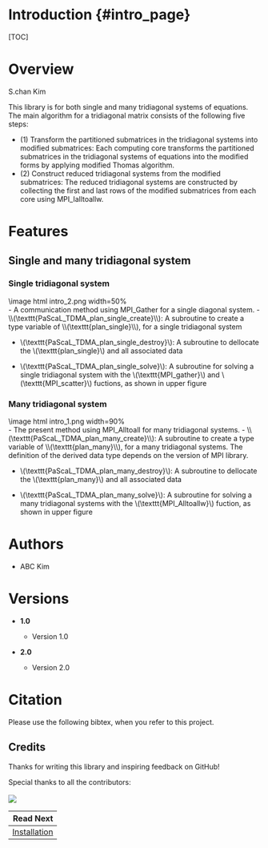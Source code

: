 Introduction                       {#intro_page}
============

[TOC]
# Overview

S.chan Kim

This library is for both single and many tridiagonal systems of equations. The main algorithm for a tridiagonal matrix consists of the following five steps: 

- (1) Transform the partitioned submatrices in the tridiagonal systems into modified submatrices:
        Each computing core transforms the partitioned submatrices in the tridiagonal systems of equations into the modified forms by applying modified Thomas algorithm.
- (2) Construct reduced tridiagonal systems from the modified submatrices:
        The reduced tridiagonal systems are constructed by collecting the first and last rows of the modified submatrices from each core using MPI_Ialltoallw.


# Features

## Single and many tridiagonal system
### Single tridiagonal system
<div class="darkmode_inverted_image">\image html intro_2.png width=50%</div>
- A communication method using MPI_Gather for a single diagonal system.
- \\(\texttt{PaScaL_TDMA_plan_single_create}\\): A subroutine to create a type variable of \\(\texttt{plan_single}\\), for a single tridiagonal system

- \\(\texttt{PaScaL_TDMA_plan_single_destroy}\\): A subroutine to dellocate the \\(\texttt{plan_single}\\) and all associated data

- \\(\texttt{PaScaL_TDMA_plan_single_solve}\\): A subroutine for solving a single tridiagonal system with the \\(\texttt{MPI_gather}\\) and \\(\texttt{MPI_scatter}\\) fuctions, as shown in upper figure

### Many tridiagonal system
<div class="darkmode_inverted_image">\image html intro_1.png width=90%</div>
- The present method using MPI_Alltoall for many tridiagonal systems. 
- \\(\texttt{PaScaL_TDMA_plan_many_create}\\):
  A subroutine to create a type variable of \\(\texttt{plan_many}\\), for a many tridiagonal systems. The definition of the derived data type depends on the version of MPI library.

- \\(\texttt{PaScaL_TDMA_plan_many_destroy}\\): A subroutine to dellocate the \\(\texttt{plan_many}\\) and all associated data

- \\(\texttt{PaScaL_TDMA_plan_many_solve}\\): A subroutine for solving a many tridiagonal systems with the \\(\texttt{MPI_Alltoallw}\\) fuction, as shown in upper figure
  
# Authors

- ABC Kim

# Versions
<div class="tabbed">

- <b class="tab-title">1.0</b>
    - Version 1.0
    
- <b class="tab-title">2.0</b>
    - Version 2.0

</div>


# Citation

Please use the following bibtex, when you refer to this project.


## Credits

Thanks for writing this library and inspiring feedback on GitHub!

Special thanks to all the contributors:
<br><br>
<a href="https://github.com/xccels/PaScaL_TDMA/graphs/contributors">
    <img src="https://contrib.rocks/image?repo=xccels/PaScaL_TDMA" />
</a>


<div class="section_buttons">

|                        Read Next |
|---------------------------------:|
| [Installation](install_page.html) |

</div>
